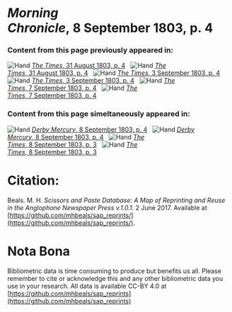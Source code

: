 # *Morning Chronicle*, 8 September 1803, p. 4  
  
### Content from this page previously appeared in:  
![Hand](http://scissorsandpaste.net/wp-content/uploads/2017/06/smallhandpointer.png) [*The Times*, 31 August 1803, p. 4](https://mhbeals.github.io/sap_html/The-Times/The-Times-31-August-1803-p-4)  
![Hand](http://scissorsandpaste.net/wp-content/uploads/2017/06/smallhandpointer.png) [*The Times*, 31 August 1803, p. 4](https://mhbeals.github.io/sap_html/The-Times/The-Times-31-August-1803-p-4)  
![Hand](http://scissorsandpaste.net/wp-content/uploads/2017/06/smallhandpointer.png) [*The Times*, 3 September 1803, p. 4](https://mhbeals.github.io/sap_html/The-Times/The-Times-3-September-1803-p-4)  
![Hand](http://scissorsandpaste.net/wp-content/uploads/2017/06/smallhandpointer.png) [*The Times*, 3 September 1803, p. 4](https://mhbeals.github.io/sap_html/The-Times/The-Times-3-September-1803-p-4)  
![Hand](http://scissorsandpaste.net/wp-content/uploads/2017/06/smallhandpointer.png) [*The Times*, 7 September 1803, p. 4](https://mhbeals.github.io/sap_html/The-Times/The-Times-7-September-1803-p-4)  
![Hand](http://scissorsandpaste.net/wp-content/uploads/2017/06/smallhandpointer.png) [*The Times*, 7 September 1803, p. 4](https://mhbeals.github.io/sap_html/The-Times/The-Times-7-September-1803-p-4)  
  
### Content from this page simeltaneously appeared in:  
![Hand](http://scissorsandpaste.net/wp-content/uploads/2017/06/smallhandpointer.png) [*Derby Mercury*, 8 September 1803, p. 4](https://mhbeals.github.io/sap_html/Derby-Mercury/Derby-Mercury-8-September-1803-p-4)  
![Hand](http://scissorsandpaste.net/wp-content/uploads/2017/06/smallhandpointer.png) [*Derby Mercury*, 8 September 1803, p. 4](https://mhbeals.github.io/sap_html/Derby-Mercury/Derby-Mercury-8-September-1803-p-4)  
![Hand](http://scissorsandpaste.net/wp-content/uploads/2017/06/smallhandpointer.png) [*The Times*, 8 September 1803, p. 3](https://mhbeals.github.io/sap_html/The-Times/The-Times-8-September-1803-p-3)  
![Hand](http://scissorsandpaste.net/wp-content/uploads/2017/06/smallhandpointer.png) [*The Times*, 8 September 1803, p. 3](https://mhbeals.github.io/sap_html/The-Times/The-Times-8-September-1803-p-3)  


# Citation: 

Beals. M. H. *Scissors and Paste Database: A Map of Reprinting and Reuse in the Anglophone Newspaper Press v.1.0.1.* 2 June 2017. Available at [https://github.com/mhbeals/sap_reprints/](https://github.com/mhbeals/sap_reprints/). 

# Nota Bona

Bibliometric data is time consuming to produce but benefits us all. Please remember to cite or acknowledge this and any other bibliometric data you use in your research. All data is available CC-BY 4.0 at [https://github.com/mhbeals/sap_reprints](https://github.com/mhbeals/sap_reprints)
